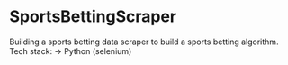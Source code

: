 # SportsBettingScraper
Building a sports betting data scraper to build a sports betting algorithm.
Tech stack:
-> Python (selenium)
